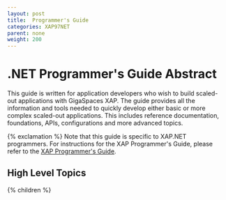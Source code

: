 ```yaml
---
layout: post
title:  Programmer's Guide
categories: XAP97NET
parent: none
weight: 200
---
```


# .NET Programmer's Guide Abstract

This guide is written for application developers who wish to build scaled-out applications with GigaSpaces XAP. The guide provides all the information and tools needed to quickly develop either basic or more complex scaled-out applications. This includes reference documentation, foundations, APIs, configurations and more advanced topics.

{% exclamation %} Note that this guide is specific to XAP.NET programmers. For instructions for the XAP Programmer's Guide, please refer to the [XAP Programmer's Guide]({%currentjavaurl%}/programmers-guide.html).

## High Level Topics

{% children %}
